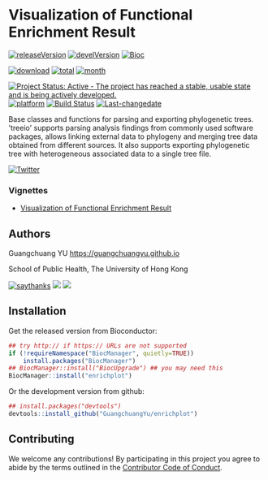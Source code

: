 <!-- README.md is generated from README.Rmd. Please edit that file -->
Visualization of Functional Enrichment Result
=============================================

[![releaseVersion](https://img.shields.io/badge/release%20version-1.0.0-green.svg?style=flat)](https://bioconductor.org/packages/enrichplot) [![develVersion](https://img.shields.io/badge/devel%20version-1.1.0-green.svg?style=flat)](https://github.com/guangchuangyu/enrichplot) [![Bioc](http://www.bioconductor.org/shields/years-in-bioc/enrichplot.svg)](https://www.bioconductor.org/packages/devel/bioc/html/enrichplot.html#since)

[![download](http://www.bioconductor.org/shields/downloads/enrichplot.svg)](https://bioconductor.org/packages/stats/bioc/enrichplot) [![total](https://img.shields.io/badge/downloads-533/total-blue.svg?style=flat)](https://bioconductor.org/packages/stats/bioc/enrichplot) [![month](https://img.shields.io/badge/downloads-152/month-blue.svg?style=flat)](https://bioconductor.org/packages/stats/bioc/enrichplot)

[![Project Status: Active - The project has reached a stable, usable state and is being actively developed.](http://www.repostatus.org/badges/latest/active.svg)](http://www.repostatus.org/#active) [![platform](http://www.bioconductor.org/shields/availability/devel/treeio.svg)](https://www.bioconductor.org/packages/devel/bioc/html/treeio.html#archives) [![Build Status](http://www.bioconductor.org/shields/build/devel/bioc/treeio.svg)](https://bioconductor.org/checkResults/devel/bioc-LATEST/treeio/) [![Last-changedate](https://img.shields.io/badge/last%20change-2018--05--02-green.svg)](https://github.com/GuangchuangYu/treeio/commits/master)

Base classes and functions for parsing and exporting phylogenetic trees. 'treeio' supports parsing analysis findings from commonly used software packages, allows linking external data to phylogeny and merging tree data obtained from different sources. It also supports exporting phylogenetic tree with heterogeneous associated data to a single tree file.

[![Twitter](https://img.shields.io/twitter/url/http/shields.io.svg?style=social&logo=twitter)](https://twitter.com/intent/tweet?hashtags=enrichplot)

### Vignettes

-   [Visualization of Functional Enrichment Result](http://bioconductor.org/packages/devel/bioc/vignettes/enrichplot/inst/doc/enrichplot.html)

Authors
-------

Guangchuang YU <https://guangchuangyu.github.io>

School of Public Health, The University of Hong Kong

[![saythanks](https://img.shields.io/badge/say-thanks-ff69b4.svg)](https://saythanks.io/to/GuangchuangYu) [![](https://img.shields.io/badge/follow%20me%20on-微信-green.svg?style=flat)](https://guangchuangyu.github.io/blog_images/biobabble.jpg) [![](https://img.shields.io/badge/打赏-支付宝/微信-green.svg?style=flat)](https://guangchuangyu.github.io/blog_images/pay_qrcode.png)

Installation
------------

Get the released version from Bioconductor:

``` r
## try http:// if https:// URLs are not supported
if (!requireNamespace("BiocManager", quietly=TRUE))
    install.packages("BiocManager")
## BiocManager::install("BiocUpgrade") ## you may need this
BiocManager::install("enrichplot")
```

Or the development version from github:

``` r
## install.packages("devtools")
devtools::install_github("GuangchuangYu/enrichplot")
```

Contributing
------------

We welcome any contributions! By participating in this project you agree to abide by the terms outlined in the [Contributor Code of Conduct](CONDUCT.md).
